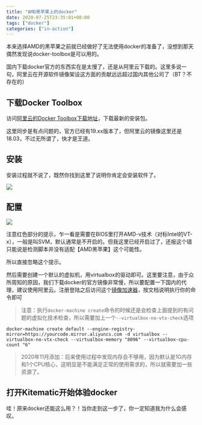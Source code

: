```yaml
---
title: "AMD黑苹果上的docker"
date: 2020-07-25T23:35:01+08:00
tags: ["docker"]
categories: ["in-action"]
---
```


本来选择AMD的黑苹果之前就已经做好了无法使用docker的准备了，没想到那天偶然发现说docker-toolbox是可以用的。
<!--more-->

国内下载docker官方的东西实在是太慢了，还是从阿里云下载的。这里多说一句，阿里云在开源软件镜像架设这方面的贡献远远超过国内其他公司了（BT？不存在的）

## 下载Docker Toolbox

访问[阿里云的Docker Toolbox下载地址](http://mirrors.aliyun.com/docker-toolbox/mac/docker-toolbox/)，下载最新的安装包。

这里同步是有点问题的，官方已经有19.xx版本了，但阿里云的镜像这里还是18.03，不过无所谓了，快才是王道。

## 安装

安装过程就不说了，既然你找到这里了说明你肯定会安装软件了。

![](/images/2020-07-27-12-32-07.png)

## 配置

![](/images/2020-07-25-23-40-15.png)

注意红色部分的提示，乍一看是需要在BIOS里打开AMD-v技术（对标Intel的VT-x），一般是叫SVM，默认通常是不开启的。但我这里已经开启过了，还报这个错只能说是检测脚本并没有适配【AMD黑苹果】这个可能性。

所以直接忽略这个提示。

然后需要创建一个默认的虚拟机，用virtualbox的驱动即可。这里要注意，由于众所周知的原因，我们下载docker的官方镜像非常慢，所以要配置一下国内的代理，建议使用阿里云。注册登陆之后访问这个[镜像加速器](https://cr.console.aliyun.com/undefined/instances/mirrors)，按文档说明执行你的命令即可

> 注意：执行`docker-machine create`命令的时候还是会检查上面提到的有问题的虚拟化技术检查，所以需要加上一个`--virtualbox-no-vtx-check`选项

```
docker-machine create default --engine-registry-mirror=https://yourcode.mirror.aliyuncs.com -d virtualbox --virtualbox-no-vtx-check --virtualbox-memory "8096" --virtualbox-cpu-count "6"
```

> 2020年11月添加：后来使用过程中发现内存会不够用，因为默认是1G内存和1个CPU核心，这明显是不能满足正常的使用需求的，所以就需要加一些资源了。

## 打开Kitematic开始体验docker

哇！原来docker还能这么用？！当你走到这一步了，你一定知道我为什么会感叹。

